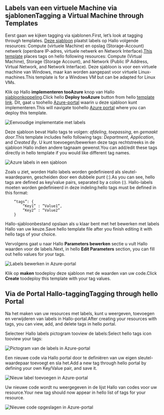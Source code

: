 


## <a name="tagging-a-virtual-machine-through-templates"></a><span data-ttu-id="bb97a-101">Labels van een virtuele Machine via sjablonen</span><span class="sxs-lookup"><span data-stu-id="bb97a-101">Tagging a Virtual Machine through Templates</span></span>
<span data-ttu-id="bb97a-102">Eerst gaan we kijken tagging via sjablonen.</span><span class="sxs-lookup"><span data-stu-id="bb97a-102">First, let’s look at tagging through templates.</span></span> <span data-ttu-id="bb97a-103">[Deze sjabloon](https://github.com/Azure/azure-quickstart-templates/tree/master/101-vm-tags) plaatst labels op Hallo volgende resources: Compute (virtuele Machine) en opslag (Storage-Account) netwerk (openbare IP-adres, virtuele netwerk en Network Interface).</span><span class="sxs-lookup"><span data-stu-id="bb97a-103">[This template](https://github.com/Azure/azure-quickstart-templates/tree/master/101-vm-tags) places tags on hello following resources: Compute (Virtual Machine), Storage (Storage Account), and Network (Public IP Address, Virtual Network, and Network Interface).</span></span> <span data-ttu-id="bb97a-104">Deze sjabloon is voor een virtuele machine van Windows, maar kan worden aangepast voor virtuele Linux-machines.</span><span class="sxs-lookup"><span data-stu-id="bb97a-104">This template is for a Windows VM but can be adapted for Linux VMs.</span></span>

<span data-ttu-id="bb97a-105">Klik op Hallo **implementeren tooAzure** knop van Hallo [sjabloonkoppeling](https://github.com/Azure/azure-quickstart-templates/tree/master/101-vm-tags).</span><span class="sxs-lookup"><span data-stu-id="bb97a-105">Click hello **Deploy tooAzure** button from hello [template link](https://github.com/Azure/azure-quickstart-templates/tree/master/101-vm-tags).</span></span> <span data-ttu-id="bb97a-106">Dit, gaat u toohello [Azure-portal](https://portal.azure.com/) waarin u deze sjabloon kunt implementeren.</span><span class="sxs-lookup"><span data-stu-id="bb97a-106">This will navigate toohello [Azure portal](https://portal.azure.com/) where you can deploy this template.</span></span>

![Eenvoudige implementatie met labels](./media/virtual-machines-common-tag/deploy-to-azure-tags.png)

<span data-ttu-id="bb97a-108">Deze sjabloon bevat Hallo tags te volgen: *afdeling*, *toepassing*, en *gemaakt door*.</span><span class="sxs-lookup"><span data-stu-id="bb97a-108">This template includes hello following tags: *Department*, *Application*, and *Created By*.</span></span> <span data-ttu-id="bb97a-109">U kunt toevoegen/bewerken deze tags rechtstreeks in de sjabloon Hallo indien andere tagnaam gewenst.</span><span class="sxs-lookup"><span data-stu-id="bb97a-109">You can add/edit these tags directly in hello template if you would like different tag names.</span></span>

![Azure labels in een sjabloon](./media/virtual-machines-common-tag/azure-tags-in-a-template.png)

<span data-ttu-id="bb97a-111">Zoals u ziet, worden Hallo labels worden gedefinieerd als sleutel-waardeparen, gescheiden door een dubbele punt (:).</span><span class="sxs-lookup"><span data-stu-id="bb97a-111">As you can see, hello tags are defined as key/value pairs, separated by a colon (:).</span></span> <span data-ttu-id="bb97a-112">Hallo-labels moeten worden gedefinieerd in deze indeling:</span><span class="sxs-lookup"><span data-stu-id="bb97a-112">hello tags must be defined in this format:</span></span>

        “tags”: {
            “Key1” : ”Value1”,
            “Key2” : “Value2”
        }

<span data-ttu-id="bb97a-113">Hallo-sjabloonbestand opslaan als u klaar bent met het bewerken met labels Hallo van uw keuze.</span><span class="sxs-lookup"><span data-stu-id="bb97a-113">Save hello template file after you finish editing it with hello tags of your choice.</span></span>

<span data-ttu-id="bb97a-114">Vervolgens gaat u naar Hallo **Parameters bewerken** sectie u vult Hallo waarden voor de labels.</span><span class="sxs-lookup"><span data-stu-id="bb97a-114">Next, in hello **Edit Parameters** section, you can fill out hello values for your tags.</span></span>

![Labels bewerken in Azure-portal](./media/virtual-machines-common-tag/edit-tags-in-azure-portal.png)

<span data-ttu-id="bb97a-116">Klik op **maken** toodeploy deze sjabloon met de waarden van uw code.</span><span class="sxs-lookup"><span data-stu-id="bb97a-116">Click **Create** toodeploy this template with your tag values.</span></span>

## <a name="tagging-through-hello-portal"></a><span data-ttu-id="bb97a-117">Via de Portal Hallo-tagging</span><span class="sxs-lookup"><span data-stu-id="bb97a-117">Tagging through hello Portal</span></span>
<span data-ttu-id="bb97a-118">Na het maken van uw resources met labels, kunt u weergeven, toevoegen en verwijderen van labels in Hallo-portal.</span><span class="sxs-lookup"><span data-stu-id="bb97a-118">After creating your resources with tags, you can view, add, and delete tags in hello portal.</span></span>

<span data-ttu-id="bb97a-119">Selecteer Hallo labels pictogram tooview de labels:</span><span class="sxs-lookup"><span data-stu-id="bb97a-119">Select hello tags icon tooview your tags:</span></span>

![Pictogram van de labels in Azure-portal](./media/virtual-machines-common-tag/azure-portal-tags-icon.png)

<span data-ttu-id="bb97a-121">Een nieuwe code via Hallo portal door te definiëren van uw eigen sleutel-waardepaar toevoegt en sla het.</span><span class="sxs-lookup"><span data-stu-id="bb97a-121">Add a new tag through hello portal by defining your own Key/Value pair, and save it.</span></span>

![Nieuw label toevoegen in Azure-portal](./media/virtual-machines-common-tag/azure-portal-add-new-tag.png)

<span data-ttu-id="bb97a-123">Uw nieuwe code wordt nu weergegeven in de lijst Hallo van codes voor uw resource.</span><span class="sxs-lookup"><span data-stu-id="bb97a-123">Your new tag should now appear in hello list of tags for your resource.</span></span>

![Nieuwe code opgeslagen in Azure-portal](./media/virtual-machines-common-tag/azure-portal-saved-new-tag.png)

